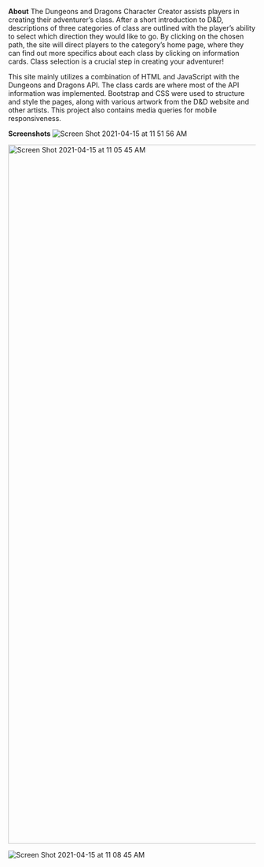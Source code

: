 **About**
The Dungeons and Dragons Character Creator assists players in creating their adventurer’s class. After a short introduction to D&D, descriptions of three categories of class are outlined with the player’s ability to select which direction they would like to go. By clicking on the chosen path, the site will direct players to the category’s home page, where they can find out more specifics about each class by clicking on information cards. Class selection is a crucial step in creating your adventurer!

This site mainly utilizes a combination of HTML and JavaScript with the Dungeons and Dragons API. The class cards are where most of the API information was implemented. Bootstrap and CSS were used to structure and style the pages, along with various artwork from the D&D website and other artists. This project also contains media queries for mobile responsiveness.

**Screenshots**
![Screen Shot 2021-04-15 at 11 51 56 AM](https://user-images.githubusercontent.com/71455657/114899370-e713c600-9de0-11eb-843e-7899e4949d22.png)

<img width="1423" alt="Screen Shot 2021-04-15 at 11 05 45 AM" src="https://user-images.githubusercontent.com/71455657/114896404-4f14dd00-9dde-11eb-9633-0576b588c207.png">

![Screen Shot 2021-04-15 at 11 08 45 AM](https://user-images.githubusercontent.com/71455657/114896424-5340fa80-9dde-11eb-8926-80a7f21f89cd.png)

